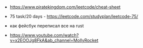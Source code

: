 - https://www.piratekingdom.com/leetcode/cheat-sheet
- 75 task/20 days - https://leetcode.com/studyplan/leetcode-75/

- как фейсбук переписал все на rust
- https://www.youtube.com/watch?v=x2EOOJg8FkA&ab_channel=MollyRocket
